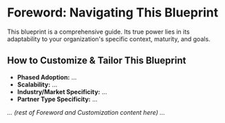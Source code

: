 # Foreword: Navigating This Blueprint

This blueprint is a comprehensive guide. Its true power lies in its adaptability to your organization's specific context, maturity, and goals.

## How to Customize & Tailor This Blueprint

*   **Phased Adoption:** ...
*   **Scalability:** ...
*   **Industry/Market Specificity:** ...
*   **Partner Type Specificity:** ...

*... (rest of Foreword and Customization content here) ...* 

